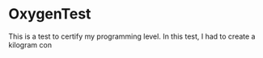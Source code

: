 # OxygenTest
This is a test to certify my programming level. In this test, I had to create a kilogram con                                    
   
